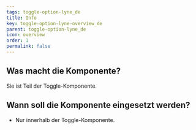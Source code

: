 ```yaml
---
tags: toggle-option-lyne_de
title: Info
key: toggle-option-lyne-overview_de
parent: toggle-option-lyne_de
icon: overview
order: 1
permalink: false
---
```


## Was macht die Komponente?
Sie ist Teil der Toggle-Komponente.

## Wann soll die Komponente eingesetzt werden?
* Nur innerhalb der Toggle-Komponente.